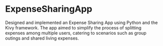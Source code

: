 # ExpenseSharingApp

Designed and implemented an Expense Sharing App using Python and 
the Kivy framework. The app aimed to simplify the process of splitting expenses among multiple 
users, catering to scenarios such as group outings and shared living expenses. 

